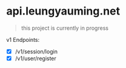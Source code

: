 # api.leungyauming.net
> this project is currently in progress

v1 Endpoints:
- [x] /v1/session/login
- [x] /v1/user/register
